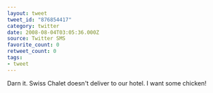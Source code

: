 ```yaml
---
layout: tweet
tweet_id: "876854417"
category: twitter
date: 2008-08-04T03:05:36.000Z
source: Twitter SMS
favorite_count: 0
retweet_count: 0
tags:
- tweet
---
```


Darn it. Swiss Chalet doesn't deliver to our hotel. I want some chicken!
